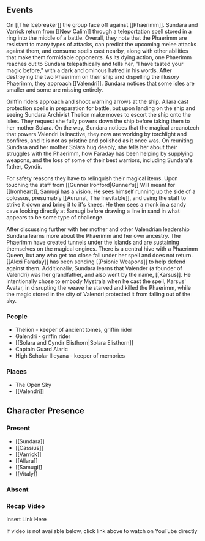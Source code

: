 ## Events
On [[The Icebreaker]] the group face off against [[Phaerimm]]. Sundara and Varrick return from [[New Calim]] through a teleportation spell stored in a ring into the middle of a battle. Overall, they note that the Phaerimm are resistant to many types of attacks, can predict the upcoming melee attacks against them, and consume spells cast nearby, along with other abilities that make them formidable opponents. As its dying action, one Phaerimm reaches out to Sundara telepathically and tells her, "I have tasted your magic before," with a dark and ominous hatred in his words. After destroying the two Phaerimm on their ship and dispelling the illusory Phaerimm, they approach [[Valendri]]. Sundara notices that some isles are smaller and some are missing entirely.

Griffin riders approach and shoot warning arrows at the ship. Allara cast protection spells in preparation for battle, but upon landing on the ship and seeing Sundara Archivist Thelion make moves to escort the ship onto the isles. They request she fully powers down the ship before taking them to her mother Solara. On the way, Sundara notices that the magical arcanotech that powers Valendri is inactive, they now are working by torchlight and bonfires, and it is not as pristine and polished as it once was. On reuniting Sundara and her mother Solara hug deeply, she tells her about their struggles with the Phaerimm, how Faraday has been helping by supplying weapons, and the loss of some of their best warriors, including Sundara's father, Cyndir. 

For safety reasons they have to relinquish their magical items. Upon touching the staff from [[Gunner Ironford|Gunner's]] Will meant for [[Ironheart]], Samugi has a vision. He sees himself running up the side of a colossus, presumably [[Aurunat, The Inevitable]], and using the staff to strike it down and bring it to it's knees. He then sees a monk in a sandy cave looking directly at Samugi before drawing a line in sand in what appears to be some type of challenge.

After discussing further with her mother and other Valendrian leadership Sundara learns more about the Phaerimm and her own ancestry. The Phaerimm have created tunnels under the islands and are sustaining themselves on the magical engines. There is a central hive with a Phaerimm Queen, but any who get too close fall under her spell and does not return. [[Alexi Faraday]] has been sending [[Psionic Weapons]] to help defend against them. Additionally, Sundara learns that Valender (a founder of Valendri) was her grandfather, and also went by the name, [[Karsus]]. He intentionally chose to embody Mystrala when he cast the spell, Karsus' Avatar, in disrupting the weave he starved and killed the Phaerimm, while the magic stored in the city of Valendri protected it from falling out of the sky.

### People
- Thelion - keeper of ancient tomes, griffin rider
- Galendri - griffin rider
- [[Solara and Cyndir Elisthorn|Solara Elisthorn]]
- Captain Guard Alaric
- High Scholar Illeyana - keeper of memories

### Places 
- The Open Sky
- [[Valendri]]

## Character Presence 
### Present
- [[Sundara]] 
- [[Cassius]] 
- [[Varrick]] 
- [[Allara]] 
- [[Samugi]] 
- [[Vitaly]] 
### Absent


### Recap Video
Insert Link Here

If video is not available below, click link above to watch on YouTube directly